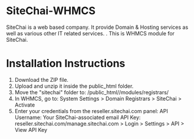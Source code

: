 # SiteChai-WHMCS
SiteChai is a web based company. It provide Domain &amp; Hosting services as well as various other IT related services. . This is WHMCS module for SiteChai.

# Installation Instructions

1. Download the ZIP file.
2. Upload and unzip it inside the public_html folder.
3. Move the "sitechai" folder to:
/public_html//modules/registrars/
4. In WHMCS, go to:
System Settings > Domain Registrars > SiteChai > Activate
5. Enter your credentials from the reseller.sitechai.com panel:
   API Username: Your SiteChai-associated email
   API Key: reseller.sitechai.com/manage.sitechai.com > Login > Settings > API > View API Key



